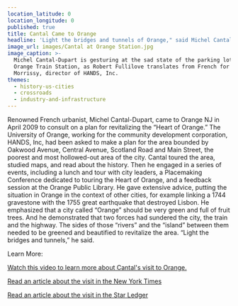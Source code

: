 ```yaml
---
location_latitude: 0
location_longitude: 0
published: true
title: Cantal Came to Orange
headline: 'Light the bridges and tunnels of Orange," said Michel Cantal-Dupart'
image_url: images/Cantal at Orange Station.jpg
image_caption: >-
  Michel Cantal-Dupart is gesturing at the sad state of the parking lot by the
  Orange Train Station, as Robert Fullilove translates from French for Patrick
  Morrissy, director of HANDS, Inc.
themes:
  - history-us-cities
  - crossroads
  - industry-and-infrastructure
---
```

Renowned French urbanist, Michel Cantal-Dupart, came to Orange NJ in April 2009 to consult on a plan for revitalizing the “Heart of Orange.”  The University of Orange, working for the community development corporation, HANDS, Inc, had been asked to make a plan for the area  bounded by Oakwood Avenue, Central Avenue, Scotland Road and Main Street, the poorest and most hollowed-out area of the city.  Cantal toured the area, studied maps, and read about the history.  Then he engaged in a series of events, including a lunch and tour with city leaders, a Placemaking Conference dedicated to touring the Heart of Orange, and a feedback session at the Orange Public Library.  He gave extensive advice, putting the situation in Orange in the context of other cities, for example linking a 1744 gravestone with the 1755 great earthquake that destroyed Lisbon.  He emphasized that a city called “Orange” should be very green and full of fruit trees.  And he demonstrated that two forces had sundered the city, the train and the highway.  The sides of those “rivers” and the “island” between them needed to be greened and beautified to revitalize the area.  “Light the bridges and tunnels,” he said.  


Learn More:  

[Watch this video to learn more about Cantal's visit to Orange.](https://www.youtube.com/watch?v=TjU5ESxFV10&t=3)  

[Read an article about the visit in the New York Times](http://www.nytimes.com/2009/04/19/realestate/19njzo.html)  

[Read an article about the visit in the Star Ledger](http://www.nj.com/news/local/index.ssf/2009/04/french_urbanist_sees_potential.html)